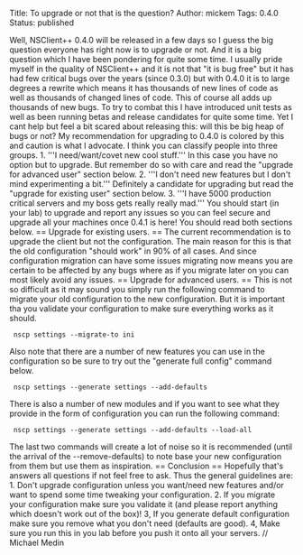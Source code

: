 Title: To upgrade or not that is the question?
Author: mickem
Tags: 0.4.0
Status: published

Well, NSClient++ 0.4.0 will be released in a few days so I guess the big
question everyone has right now is to upgrade or not. And it is a big
question which I have been pondering for quite some time. I usually
pride myself in the quality of NSClient++ and it is not that "it is bug
free" but it has had few critical bugs over the years (since 0.3.0) but
with 0.4.0 it is to large degrees a rewrite which means it has thousands
of new lines of code as well as thousands of changed lines of code. This
of course all adds up thousands of new bugs. To try to combat this I
have introduced unit tests as well as been running betas and release
candidates for quite some time. Yet I cant help but feel a bit scared
about releasing this: will this be big heap of bugs or not? My
recommendation for upgrading to 0.4.0 is colored by this and caution is
what I advocate. I think you can classify people into three groups. 1.
'''I need/want/covet new cool stuff.''' In this case you have no option
but to upgrade. But remember do so with care and read the "upgrade for
advanced user" section below. 2. '''I don't need new features but I
don't mind experimenting a bit.''' Definitely a candidate for upgrading
but read the "upgrade for existing user" section below. 3. '''I have
5000 production critical servers and my boss gets really really mad.'''
You should start (in your lab) to upgrade and report any issues so you
can feel secure and upgrade all your machines once 0.4.1 is here! You
should read both sections below. == Upgrade for existing users. == The
current recommendation is to upgrade the client but not the
configuration. The main reason for this is that the old configuration
"should work" in 90% of all cases. And since configuration migration can
have some issues migrating now means you are certain to be affected by
any bugs where as if you migrate later on you can most likely avoid any
issues. == Upgrade for advanced users. == This is not so difficult as it
may sound you simply run the following command to migrate your old
configuration to the new configuration. But it is important tha you
validate your configuration to make sure everything works as it should.

     nscp settings --migrate-to ini 

Also note that there are a number of new features you can use in the
configuration so be sure to try out the "generate full config" command
below.

     nscp settings --generate settings --add-defaults 

There is also a number of new modules and if you want to see what they
provide in the form of configuration you can run the following command:

     nscp settings --generate settings --add-defaults --load-all 

The last two commands will create a lot of noise so it is recommended
(until the arrival of the --remove-defaults) to note base your new
configuration from them but use them as inspiration. == Conclusion ==
Hopefully that's answers all questions if not feel free to ask. Thus the
general guidelines are: 1. Don't upgrade configuration unless you
want/need new features and/or want to spend some time tweaking your
configuration. 2. If you migrate your configuration make sure you
validate it (and please report anything which doesn't work out of the
box)! 3, If you generate default configuration make sure you remove what
you don't need (defaults are good). 4, Make sure you run this in you lab
before you push it onto all your servers. // Michael Medin
